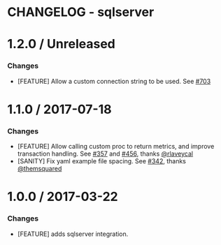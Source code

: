 # CHANGELOG - sqlserver

1.2.0 / Unreleased
==================

### Changes

* [FEATURE] Allow a custom connection string to be used. See [#703][]

1.1.0 / 2017-07-18
==================

### Changes

* [FEATURE] Allow calling custom proc to return metrics, and improve transaction handling. See [#357][] and [#456][], thanks [@rlaveycal][]
* [SANITY] Fix yaml example file spacing. See [#342][], thanks [@themsquared][]

1.0.0 / 2017-03-22
==================

### Changes

* [FEATURE] adds sqlserver integration.

<!--- The following link definition list is generated by PimpMyChangelog --->
[#342]: https://github.com/DataDog/integrations-core/issues/342
[#357]: https://github.com/DataDog/integrations-core/issues/357
[#456]: https://github.com/DataDog/integrations-core/issues/456
[#703]: https://github.com/DataDog/integrations-core/pull/703 
[@rlaveycal]: https://github.com/rlaveycal
[@themsquared]: https://github.com/themsquared
